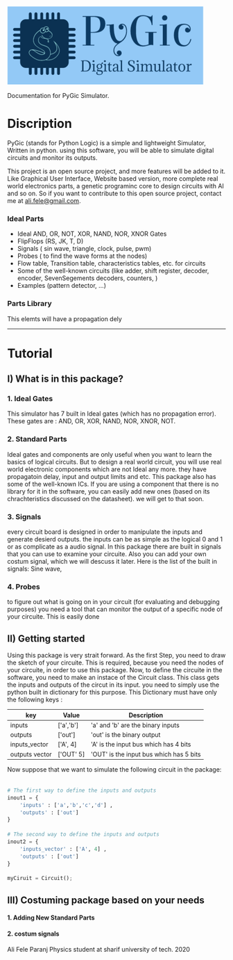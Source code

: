 ![](https://github.com/alifele/Python/raw/master/PyGic/logo.png) 


Documentation for PyGic Simulator.


# Discription
PyGic (stands for Python Logic) is a simple and lightweight Simulator, Written in python. using this software, you will be able to simulate digital circuits and  monitor its outputs.


This project is an open source project, and more features will be added to it. Like Graphical User Interface, Website based version, more complete real world electronics parts, a genetic programinc core to design circuits with AI and so on. So if you want to contribute to this open source project, contact me at ali.fele@gmail.com.


### Ideal Parts
* Ideal AND, OR, NOT, XOR, NAND, NOR, XNOR Gates
* FlipFlops (RS, JK, T, D)
* Signals ( sin wave, triangle, clock, pulse, pwm) 
* Probes ( to find the wave forms at the nodes)
* Flow table, Transition table, characteristics tables, etc. for circuits
* Some of the well-known circuits (like adder, shift register, decoder, encoder, SevenSegements decoders, counters, )
* Examples (pattern detector, ...)


### Parts Library
This elemts will have a propagation dely




***
# Tutorial 

## I) What is in this package?

### 1. Ideal Gates
This simulator has 7 built in Ideal gates (which has no propagation error).
These gates are : AND, OR, XOR, NAND, NOR, XNOR, NOT.

### 2. Standard Parts
Ideal gates and components are only useful when you want to learn the basics of logical circuits. But to design a real world circuit, you will use real world electronic components which are not Ideal any more. they have propagatoin delay, input and output limits and etc.
This package also has some of the well-known ICs. If you are using a component that there is no library for it in the software, you can easily add new ones (based on its chrachteristics discussed on the datasheet). we will get to that soon.

### 3. Signals
every circuit board is designed in order to manipulate the inputs and generate desierd outputs. the inputs can be as simple as the logical 0 and 1 or as complicate as a audio signal. In this package there are built in signals that you can use to examine your circuite. Also you can add your own costum signal, which we will descuss it later.
Here is the list of the built in signals:
Sine wave, 

### 4. Probes

to figure out what is going on in your circuit (for evaluating and debugging purposes) you need a tool that can monitor the output of a specific node of your circuite. This is easily done 
			
			
			
## II) Getting started


Using this package is very strait forward. As the first Step, you need to draw the sketch of your circuite. This is required, because you need the nodes of your circuite, in order to use this package.
Now, to define the circuite in the software, you need to make an instace of the Circuit class.
This class gets the inputs and outputs of the circut in its input. you need to 
simply use the python built in dictionary for this purpose. This Dictionary must have only the following keys :

| key            | Value     | Description                             |
|----------------|-----------|-----------------------------------------|
| inputs         | ['a','b'] | 'a' and 'b' are the binary inputs           |
| outputs        | ['out']   | 'out' is the  binary output             |
| inputs_vector  | ['A', 4]  | 'A' is the input bus which has 4 bits   |
| outputs vector | ['OUT' 5] | 'OUT' is the input bus which has 5 bits |

Now suppose that we want to simulate the following circuit in the package:


```python

# The first way to define the inputs and outputs
inout1 = {
	'inputs' : ['a','b','c','d'] ,
	'outputs' : ['out']
}

# The second way to define the inputs and outputs
inout2 = {
	'inputs_vector' : ['A', 4] ,
	'outputs' : ['out']
}

myCiruit = Circuit();
```





## III) Costuming package based on your needs



#### 1. Adding New Standard Parts

#### 2. costum signals 


Ali Fele Paranj
Physics student at sharif university of tech.
2020